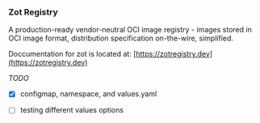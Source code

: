 ### Zot Registry

A production-ready vendor-neutral OCI image registry - images stored in OCI image format, distribution specification on-the-wire, simplified.

Doccumentation for zot is located at: [https://zotregistry.dev](https://zotregistry.dev)

_TODO_
- [x] configmap, namespace, and values.yaml
- [ ] testing different values options

